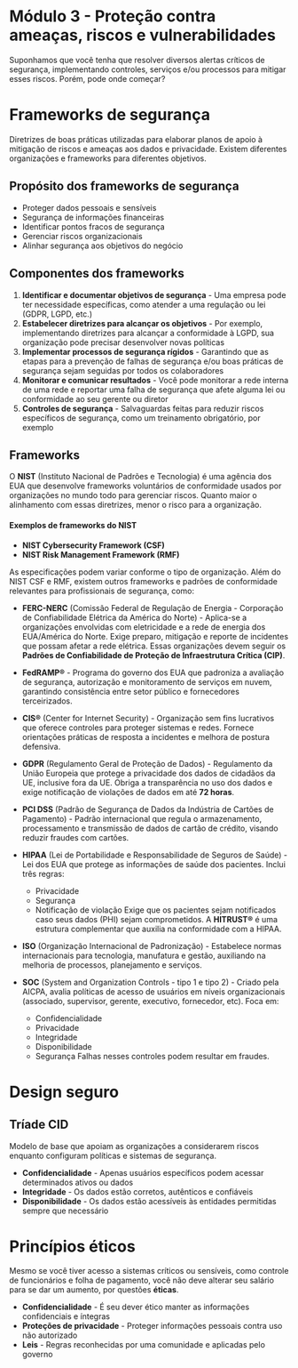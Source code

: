 # Módulo 3 - Proteção contra ameaças, riscos e vulnerabilidades
Suponhamos que você tenha que resolver diversos alertas críticos de segurança, implementando controles, serviços e/ou processos para mitigar esses riscos. Porém, pode onde começar?

# Frameworks de segurança
Diretrizes de boas práticas utilizadas para elaborar planos de apoio à mitigação de riscos e ameaças aos dados e privacidade. Existem diferentes organizações e frameworks para diferentes objetivos.

## Propósito dos frameworks de segurança
* Proteger dados pessoais e sensíveis
* Segurança de informações financeiras
* Identificar pontos fracos de segurança
* Gerenciar riscos organizacionais
* Alinhar segurança aos objetivos do negócio

## Componentes dos frameworks
1. **Identificar e documentar objetivos de segurança** - Uma empresa pode ter necessidade específicas, como atender a uma regulação ou lei (GDPR, LGPD, etc.)
2. **Estabelecer diretrizes para alcançar os objetivos** - Por exemplo, implementando diretrizes para alcançar a conformidade à LGPD, sua organização pode precisar desenvolver novas políticas 
3. **Implementar processos de segurança rígidos** - Garantindo que as etapas para a prevenção de falhas de segurança e/ou boas práticas de segurança sejam seguidas por todos os colaboradores
4. **Monitorar e comunicar resultados** -  Você pode monitorar a rede interna de uma rede e reportar uma falha de segurança que afete alguma lei ou conformidade ao seu gerente ou diretor
5. **Controles de segurança** - Salvaguardas feitas para reduzir riscos específicos de segurança, como um treinamento obrigatório, por exemplo

## Frameworks
O **NIST** (Instituto Nacional de Padrões e Tecnologia) é uma agência dos EUA que desenvolve frameworks voluntários de conformidade usados por organizações no mundo todo para gerenciar riscos. Quanto maior o alinhamento com essas diretrizes, menor o risco para a organização.

#### Exemplos de frameworks do NIST

- **NIST Cybersecurity Framework (CSF)**
- **NIST Risk Management Framework (RMF)**

As especificações podem variar conforme o tipo de organização. Além do NIST CSF e RMF, existem outros frameworks e padrões de conformidade relevantes para profissionais de segurança, como:

* **FERC-NERC** (Comissão Federal de Regulação de Energia - Corporação de Confiabilidade Elétrica da América do Norte) - Aplica-se a organizações envolvidas com eletricidade e a rede de energia dos EUA/América do Norte. Exige preparo, mitigação e reporte de incidentes que possam afetar a rede elétrica. Essas organizações devem seguir os **Padrões de Confiabilidade de Proteção de Infraestrutura Crítica (CIP)**.

* **FedRAMP®** - Programa do governo dos EUA que padroniza a avaliação de segurança, autorização e monitoramento de serviços em nuvem, garantindo consistência entre setor público e fornecedores terceirizados.

* **CIS®** (Center for Internet Security) - Organização sem fins lucrativos que oferece controles para proteger sistemas e redes. Fornece orientações práticas de resposta a incidentes e melhora de postura defensiva.

* **GDPR** (Regulamento Geral de Proteção de Dados) - Regulamento da União Europeia que protege a privacidade dos dados de cidadãos da UE, inclusive fora da UE. Obriga a transparência no uso dos dados e exige notificação de violações de dados em até **72 horas**.

* **PCI DSS** (Padrão de Segurança de Dados da Indústria de Cartões de Pagamento) - Padrão internacional que regula o armazenamento, processamento e transmissão de dados de cartão de crédito, visando reduzir fraudes com cartões.

* **HIPAA** (Lei de Portabilidade e Responsabilidade de Seguros de Saúde) - Lei dos EUA que protege as informações de saúde dos pacientes. Inclui três regras:
	- Privacidade
	- Segurança
	- Notificação de violação
	Exige que os pacientes sejam notificados caso seus dados (PHI) sejam comprometidos. A **HITRUST®** é uma estrutura complementar que auxilia na conformidade com a HIPAA.

* **ISO** (Organização Internacional de Padronização) - Estabelece normas internacionais para tecnologia, manufatura e gestão, auxiliando na melhoria de processos, planejamento e serviços.
* **SOC** (System and Organization Controls - tipo 1 e tipo 2) - Criado pela AICPA, avalia políticas de acesso de usuários em níveis organizacionais (associado, supervisor, gerente, executivo, fornecedor, etc). Foca em:
	* Confidencialidade
	- Privacidade
	- Integridade
	- Disponibilidade
	- Segurança
	Falhas nesses controles podem resultar em fraudes.
# Design seguro
## Tríade CID
Modelo de base que apoiam as organizações a considerarem riscos enquanto configuram políticas e sistemas de segurança.

[](https://d3c33hcgiwev3.cloudfront.net/imageAssetProxy.v1/tRYBVP2USbGPopkOfhzPpw_6ab653e71a614420b313c9e7675893f1_PULBC_YPYaRtzxvZUx-luk79t2pB_kZEoF2XeW17w6D2BekL7XaIUhCIAf65kNzAZU-WXYJ6IwhMr_jwiPhYMd2kWk5TyfeNFUy4ax3hyj_fJbtGSEw4UB0bzaA-E-gKD5tG8yud6Q2kmQFomLoF4CGW-0cCnhAyOvriAcCqrRKDlJMkaNOReSToFqs5I_cjfFOVTU9cmwiYyFETx2_4Gbf80z4rpW3ioqxBAw?expiry=1747785600000&hmac=YCdLYuCNUX5hihx0HhnDckCZKO6rV8WXbJUTZOXYG7c)

* **Confidencialidade** - Apenas usuários específicos podem acessar determinados ativos ou dados
* **Integridade** - Os dados estão corretos, autênticos e confiáveis
* **Disponibilidade** - Os dados estão acessíveis às entidades permitidas sempre que necessário
# Princípios éticos
Mesmo se você tiver acesso a sistemas críticos ou sensíveis, como controle de funcionários e folha de pagamento, você não deve alterar seu salário para se dar um aumento, por questões **éticas**.

* **Confidencialidade** - É seu dever ético manter as informações confidenciais e íntegras
* **Proteções de privacidade** - Proteger informações pessoais contra uso não autorizado
* **Leis** - Regras reconhecidas por uma comunidade e aplicadas pelo governo
